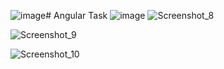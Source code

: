 ![image](https://github.com/aylinayduvan1/Angular-Task-s/assets/98785023/0422c0e9-1ffd-457e-92b7-c2f3b293acd4)# Angular Task
![image](https://github.com/aylinayduvan1/Angular-Task-s/assets/98785023/8501e4a1-0c4d-46bf-9545-60d50c57be87)
![Screenshot_8](https://github.com/aylinayduvan1/Angular-Task-s/assets/98785023/3e8d0b1f-bf85-474f-8add-5530bb645988)

![Screenshot_9](https://github.com/aylinayduvan1/Angular-Task-s/assets/98785023/108ae18a-f518-4834-aade-f6b7f253059d)

![Screenshot_10](https://github.com/aylinayduvan1/Angular-Task-s/assets/98785023/a01ed3e6-3371-47b1-a82d-ff862054611b)

